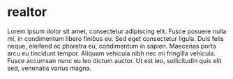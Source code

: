 # realtor

Lorem ipsum dolor sit amet, consectetur adipiscing elit. Fusce posuere nulla mi, in condimentum libero finibus eu. Sed eget consectetur ligula. Duis felis neque, eleifend ac pharetra eu, condimentum in sapien. Maecenas porta arcu eu tincidunt tempor. Aliquam vehicula nibh nec mi fringilla vehicula. Fusce accumsan nunc eu leo dictum auctor. Ut est leo, sollicitudin quis elit sed, venenatis varius magna.
